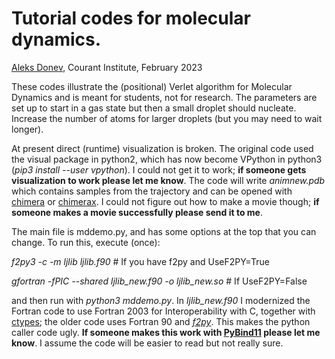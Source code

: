 # Tutorial codes for molecular dynamics.
[Aleks Donev](mailto:donev@courant.nyu.edu), Courant Institute, February 2023

These codes illustrate the (positional) Verlet algorithm for Molecular Dynamics and is meant for students, not for research. The parameters are set up to start in a gas state but then a small droplet should nucleate. Increase the number of atoms for larger droplets (but you may need to wait longer).

At present direct (runtime) visualization is broken. The original code used the visual package in python2, which has now become VPython in python3 (_pip3 install --user vpython_). I could not get it to work; **if someone gets visualization to work please let me know**. The code will write _animnew.pdb_ which contains samples from the trajectory and can be opened with [chimera](https://www.cgl.ucsf.edu/chimera/) or [chimerax](https://www.cgl.ucsf.edu/chimerax/). I could not figure out how to make a movie though; **if someone makes a movie successfully please send it to me**.

The main file is mddemo.py, and has some options at the top that you can change. To run this, execute (once):

_f2py3 -c -m ljlib ljlib.f90_ # If you have f2py and UseF2PY=True

_gfortran -fPIC --shared ljlib_new.f90 -o ljlib_new.so_ # If UseF2PY=False

and then run with _python3 mddemo.py_. In _ljlib_new.f90_ I modernized the Fortran code to use Fortran 2003 for Interoperability with C, together with [ctypes](https://docs.python.org/3/library/ctypes.html); the older code uses Fortran 90 and [_f2py_](https://numpy.org/doc/stable/f2py/). This makes the python caller code ugly. **If someone makes this work with [PyBind11](https://pybind11.readthedocs.io/en/stable/) please let me know**. I assume the code will be easier to read but not really sure.




